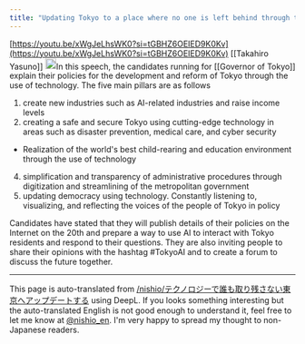 ```yaml
---
title: "Updating Tokyo to a place where no one is left behind through technology"
---
```


[https://youtu.be/xWgJeLhsWK0?si=tGBHZ6OEIED9K0Kv](https://youtu.be/xWgJeLhsWK0?si=tGBHZ6OEIED9K0Kv)
[[Takahiro Yasuno]]
<img src='https://scrapbox.io/api/pages/nishio-en/claude/icon' alt='claude.icon' height="19.5"/>In this speech, the candidates running for [[Governor of Tokyo]] explain their policies for the development and reform of Tokyo through the use of technology. The five main pillars are as follows
1. create new industries such as AI-related industries and raise income levels
2. creating a safe and secure Tokyo using cutting-edge technology in areas such as disaster prevention, medical care, and cyber security
- Realization of the world's best child-rearing and education environment through the use of technology
4. simplification and transparency of administrative procedures through digitization and streamlining of the metropolitan government
5. updating democracy using technology. Constantly listening to, visualizing, and reflecting the voices of the people of Tokyo in policy

Candidates have stated that they will publish details of their policies on the Internet on the 20th and prepare a way to use AI to interact with Tokyo residents and respond to their questions. They are also inviting people to share their opinions with the hashtag #TokyoAI and to create a forum to discuss the future together.

---
This page is auto-translated from [/nishio/テクノロジーで誰も取り残さない東京へアップデートする](https://scrapbox.io/nishio/テクノロジーで誰も取り残さない東京へアップデートする) using DeepL. If you looks something interesting but the auto-translated English is not good enough to understand it, feel free to let me know at [@nishio_en](https://twitter.com/nishio_en). I'm very happy to spread my thought to non-Japanese readers.